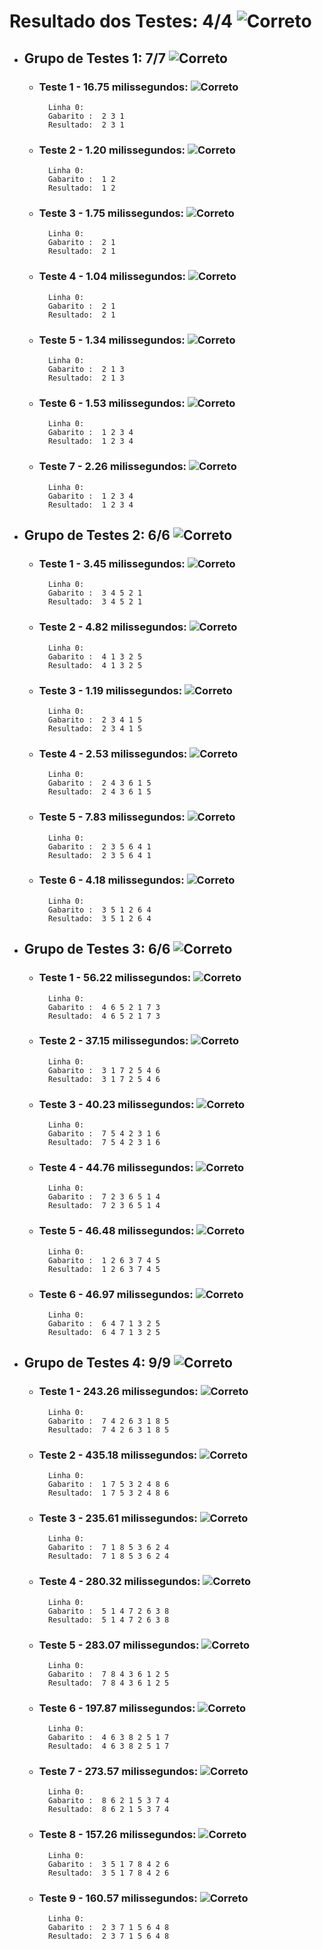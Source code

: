 # Resultado dos Testes: 4/4 ![Correto](https://cdn3.iconfinder.com/data/icons/flat-actions-icons-9/792/Tick_Mark_Dark-24.png)


- ## Grupo de Testes 1: 7/7 ![Correto](https://cdn3.iconfinder.com/data/icons/flat-actions-icons-9/792/Tick_Mark_Dark-18.png)
	- ### Teste 1 - 16.75 milissegundos: ![Correto](https://cdn3.iconfinder.com/data/icons/flat-actions-icons-9/792/Tick_Mark_Dark-12.png)
			Linha 0: 
			Gabarito :	2 3 1
			Resultado:	2 3 1


	- ### Teste 2 - 1.20 milissegundos: ![Correto](https://cdn3.iconfinder.com/data/icons/flat-actions-icons-9/792/Tick_Mark_Dark-12.png)
			Linha 0: 
			Gabarito :	1 2
			Resultado:	1 2


	- ### Teste 3 - 1.75 milissegundos: ![Correto](https://cdn3.iconfinder.com/data/icons/flat-actions-icons-9/792/Tick_Mark_Dark-12.png)
			Linha 0: 
			Gabarito :	2 1
			Resultado:	2 1


	- ### Teste 4 - 1.04 milissegundos: ![Correto](https://cdn3.iconfinder.com/data/icons/flat-actions-icons-9/792/Tick_Mark_Dark-12.png)
			Linha 0: 
			Gabarito :	2 1
			Resultado:	2 1


	- ### Teste 5 - 1.34 milissegundos: ![Correto](https://cdn3.iconfinder.com/data/icons/flat-actions-icons-9/792/Tick_Mark_Dark-12.png)
			Linha 0: 
			Gabarito :	2 1 3
			Resultado:	2 1 3


	- ### Teste 6 - 1.53 milissegundos: ![Correto](https://cdn3.iconfinder.com/data/icons/flat-actions-icons-9/792/Tick_Mark_Dark-12.png)
			Linha 0: 
			Gabarito :	1 2 3 4
			Resultado:	1 2 3 4


	- ### Teste 7 - 2.26 milissegundos: ![Correto](https://cdn3.iconfinder.com/data/icons/flat-actions-icons-9/792/Tick_Mark_Dark-12.png)
			Linha 0: 
			Gabarito :	1 2 3 4
			Resultado:	1 2 3 4



- ## Grupo de Testes 2: 6/6 ![Correto](https://cdn3.iconfinder.com/data/icons/flat-actions-icons-9/792/Tick_Mark_Dark-18.png)
	- ### Teste 1 - 3.45 milissegundos: ![Correto](https://cdn3.iconfinder.com/data/icons/flat-actions-icons-9/792/Tick_Mark_Dark-12.png)
			Linha 0: 
			Gabarito :	3 4 5 2 1
			Resultado:	3 4 5 2 1


	- ### Teste 2 - 4.82 milissegundos: ![Correto](https://cdn3.iconfinder.com/data/icons/flat-actions-icons-9/792/Tick_Mark_Dark-12.png)
			Linha 0: 
			Gabarito :	4 1 3 2 5
			Resultado:	4 1 3 2 5


	- ### Teste 3 - 1.19 milissegundos: ![Correto](https://cdn3.iconfinder.com/data/icons/flat-actions-icons-9/792/Tick_Mark_Dark-12.png)
			Linha 0: 
			Gabarito :	2 3 4 1 5
			Resultado:	2 3 4 1 5


	- ### Teste 4 - 2.53 milissegundos: ![Correto](https://cdn3.iconfinder.com/data/icons/flat-actions-icons-9/792/Tick_Mark_Dark-12.png)
			Linha 0: 
			Gabarito :	2 4 3 6 1 5
			Resultado:	2 4 3 6 1 5


	- ### Teste 5 - 7.83 milissegundos: ![Correto](https://cdn3.iconfinder.com/data/icons/flat-actions-icons-9/792/Tick_Mark_Dark-12.png)
			Linha 0: 
			Gabarito :	2 3 5 6 4 1
			Resultado:	2 3 5 6 4 1


	- ### Teste 6 - 4.18 milissegundos: ![Correto](https://cdn3.iconfinder.com/data/icons/flat-actions-icons-9/792/Tick_Mark_Dark-12.png)
			Linha 0: 
			Gabarito :	3 5 1 2 6 4
			Resultado:	3 5 1 2 6 4



- ## Grupo de Testes 3: 6/6 ![Correto](https://cdn3.iconfinder.com/data/icons/flat-actions-icons-9/792/Tick_Mark_Dark-18.png)
	- ### Teste 1 - 56.22 milissegundos: ![Correto](https://cdn3.iconfinder.com/data/icons/flat-actions-icons-9/792/Tick_Mark_Dark-12.png)
			Linha 0: 
			Gabarito :	4 6 5 2 1 7 3
			Resultado:	4 6 5 2 1 7 3


	- ### Teste 2 - 37.15 milissegundos: ![Correto](https://cdn3.iconfinder.com/data/icons/flat-actions-icons-9/792/Tick_Mark_Dark-12.png)
			Linha 0: 
			Gabarito :	3 1 7 2 5 4 6
			Resultado:	3 1 7 2 5 4 6


	- ### Teste 3 - 40.23 milissegundos: ![Correto](https://cdn3.iconfinder.com/data/icons/flat-actions-icons-9/792/Tick_Mark_Dark-12.png)
			Linha 0: 
			Gabarito :	7 5 4 2 3 1 6
			Resultado:	7 5 4 2 3 1 6


	- ### Teste 4 - 44.76 milissegundos: ![Correto](https://cdn3.iconfinder.com/data/icons/flat-actions-icons-9/792/Tick_Mark_Dark-12.png)
			Linha 0: 
			Gabarito :	7 2 3 6 5 1 4
			Resultado:	7 2 3 6 5 1 4


	- ### Teste 5 - 46.48 milissegundos: ![Correto](https://cdn3.iconfinder.com/data/icons/flat-actions-icons-9/792/Tick_Mark_Dark-12.png)
			Linha 0: 
			Gabarito :	1 2 6 3 7 4 5
			Resultado:	1 2 6 3 7 4 5


	- ### Teste 6 - 46.97 milissegundos: ![Correto](https://cdn3.iconfinder.com/data/icons/flat-actions-icons-9/792/Tick_Mark_Dark-12.png)
			Linha 0: 
			Gabarito :	6 4 7 1 3 2 5
			Resultado:	6 4 7 1 3 2 5



- ## Grupo de Testes 4: 9/9 ![Correto](https://cdn3.iconfinder.com/data/icons/flat-actions-icons-9/792/Tick_Mark_Dark-18.png)
	- ### Teste 1 - 243.26 milissegundos: ![Correto](https://cdn3.iconfinder.com/data/icons/flat-actions-icons-9/792/Tick_Mark_Dark-12.png)
			Linha 0: 
			Gabarito :	7 4 2 6 3 1 8 5
			Resultado:	7 4 2 6 3 1 8 5


	- ### Teste 2 - 435.18 milissegundos: ![Correto](https://cdn3.iconfinder.com/data/icons/flat-actions-icons-9/792/Tick_Mark_Dark-12.png)
			Linha 0: 
			Gabarito :	1 7 5 3 2 4 8 6
			Resultado:	1 7 5 3 2 4 8 6


	- ### Teste 3 - 235.61 milissegundos: ![Correto](https://cdn3.iconfinder.com/data/icons/flat-actions-icons-9/792/Tick_Mark_Dark-12.png)
			Linha 0: 
			Gabarito :	7 1 8 5 3 6 2 4
			Resultado:	7 1 8 5 3 6 2 4


	- ### Teste 4 - 280.32 milissegundos: ![Correto](https://cdn3.iconfinder.com/data/icons/flat-actions-icons-9/792/Tick_Mark_Dark-12.png)
			Linha 0: 
			Gabarito :	5 1 4 7 2 6 3 8
			Resultado:	5 1 4 7 2 6 3 8


	- ### Teste 5 - 283.07 milissegundos: ![Correto](https://cdn3.iconfinder.com/data/icons/flat-actions-icons-9/792/Tick_Mark_Dark-12.png)
			Linha 0: 
			Gabarito :	7 8 4 3 6 1 2 5
			Resultado:	7 8 4 3 6 1 2 5


	- ### Teste 6 - 197.87 milissegundos: ![Correto](https://cdn3.iconfinder.com/data/icons/flat-actions-icons-9/792/Tick_Mark_Dark-12.png)
			Linha 0: 
			Gabarito :	4 6 3 8 2 5 1 7
			Resultado:	4 6 3 8 2 5 1 7


	- ### Teste 7 - 273.57 milissegundos: ![Correto](https://cdn3.iconfinder.com/data/icons/flat-actions-icons-9/792/Tick_Mark_Dark-12.png)
			Linha 0: 
			Gabarito :	8 6 2 1 5 3 7 4
			Resultado:	8 6 2 1 5 3 7 4


	- ### Teste 8 - 157.26 milissegundos: ![Correto](https://cdn3.iconfinder.com/data/icons/flat-actions-icons-9/792/Tick_Mark_Dark-12.png)
			Linha 0: 
			Gabarito :	3 5 1 7 8 4 2 6
			Resultado:	3 5 1 7 8 4 2 6


	- ### Teste 9 - 160.57 milissegundos: ![Correto](https://cdn3.iconfinder.com/data/icons/flat-actions-icons-9/792/Tick_Mark_Dark-12.png)
			Linha 0: 
			Gabarito :	2 3 7 1 5 6 4 8
			Resultado:	2 3 7 1 5 6 4 8




